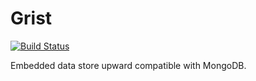 Grist
=======
[![Build Status](https://travis-ci.org/TheNodeILs/grist.png?branch=master)](https://travis-ci.org/TheNodeILs/grist)

Embedded data store upward compatible with MongoDB.

